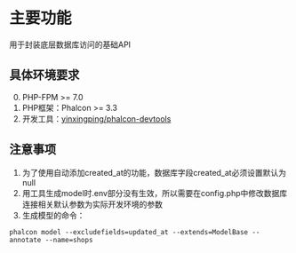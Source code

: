 # 主要功能

用于封装底层数据库访问的基础API

## 具体环境要求

0. PHP-FPM >= 7.0
1. PHP框架：Phalcon >= 3.3
2. 开发工具：[yinxingping/phalcon-devtools](https://github.com/yinxingping/phalcon-devtools)

## 注意事项

1. 为了使用自动添加created_at的功能，数据库字段created_at必须设置默认为null
2. 用工具生成model时.env部分没有生效，所以需要在config.php中修改数据库连接相关默认参数为实际开发环境的参数
3. 生成模型的命令：
```
phalcon model --excludefields=updated_at --extends=ModelBase --annotate --name=shops
```

